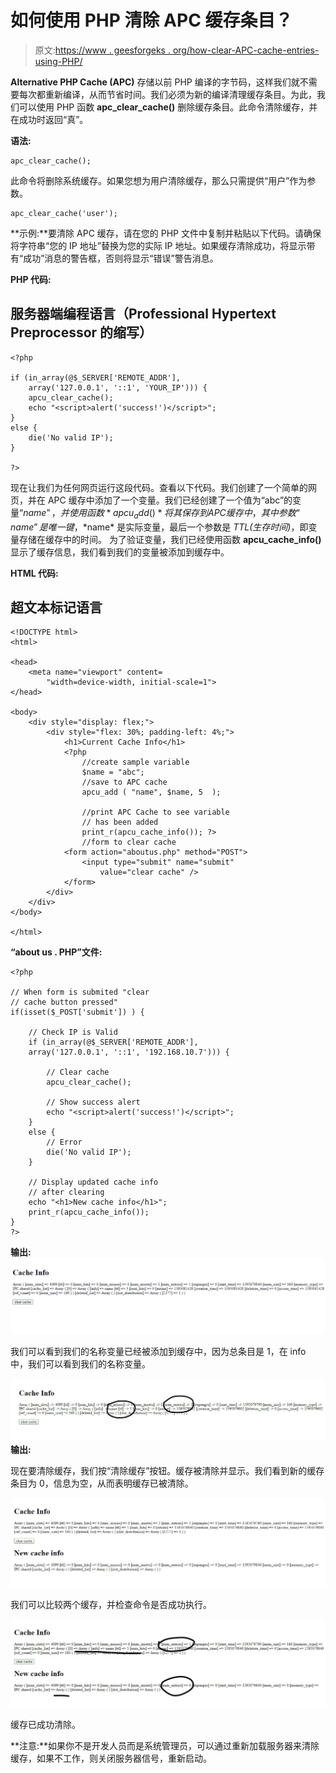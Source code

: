 # 如何使用 PHP 清除 APC 缓存条目？

> 原文:[https://www . geesforgeks . org/how-clear-APC-cache-entries-using-PHP/](https://www.geeksforgeeks.org/how-to-clear-apc-cache-entries-using-php/)

**Alternative PHP Cache (APC)** 存储以前 PHP 编译的字节码，这样我们就不需要每次都重新编译，从而节省时间。我们必须为新的编译清理缓存条目。为此，我们可以使用 PHP 函数 **apc_clear_cache()** 删除缓存条目。此命令清除缓存，并在成功时返回“真”。

**语法:**

```
apc_clear_cache();
```

此命令将删除系统缓存。如果您想为用户清除缓存，那么只需提供“用户”作为参数。

```
apc_clear_cache('user');
```

**示例:**要清除 APC 缓存，请在您的 PHP 文件中复制并粘贴以下代码。请确保将字符串“您的 IP 地址”替换为您的实际 IP 地址。如果缓存清除成功，将显示带有“成功”消息的警告框，否则将显示“错误”警告消息。

**PHP 代码:**

## 服务器端编程语言（Professional Hypertext Preprocessor 的缩写）

```
<?php

if (in_array(@$_SERVER['REMOTE_ADDR'], 
    array('127.0.0.1', '::1', 'YOUR_IP'))) { 
    apcu_clear_cache(); 
    echo "<script>alert('success!')</script>"; 
}
else { 
    die('No valid IP'); 
} 

?>
```

现在让我们为任何网页运行这段代码。查看以下代码。我们创建了一个简单的网页，并在 APC 缓存中添加了一个变量。我们已经创建了一个值为“abc”的变量“$name”，并使用函数 *apcu_add()* 将其保存到 APC 缓存中，其中参数“name”是唯一键， *$name* 是实际变量，最后一个参数是 *TTL(生存时间)*，即变量存储在缓存中的时间。
为了验证变量，我们已经使用函数 **apcu_cache_info()** 显示了缓存信息，我们看到我们的变量被添加到缓存中。

**HTML 代码:**

## 超文本标记语言

```
<!DOCTYPE html>
<html>

<head>
    <meta name="viewport" content=
        "width=device-width, initial-scale=1">
</head>

<body>
    <div style="display: flex;">
        <div style="flex: 30%; padding-left: 4%;">
            <h1>Current Cache Info</h1>
            <?php
                //create sample variable
                $name = "abc";
                //save to APC cache         
                apcu_add ( "name", $name, 5  );

                //print APC Cache to see variable
                // has been added
                print_r(apcu_cache_info()); ?>
                //form to clear cache
            <form action="aboutus.php" method="POST">
                <input type="submit" name="submit" 
                    value="clear cache" />
            </form>
        </div>
    </div>
</body>

</html>
```

**“about us . PHP”文件:**

```
<?php 

// When form is submited "clear
// cache button pressed" 
if(isset($_POST['submit']) ) {

    // Check IP is Valid      
    if (in_array(@$_SERVER['REMOTE_ADDR'], 
    array('127.0.0.1', '::1', '192.168.10.7'))) {

        // Clear cache
        apcu_clear_cache();   

        // Show success alert
        echo "<script>alert('success!')</script>";
    }
    else {  
        // Error
        die('No valid IP'); 
    } 

    // Display updated cache info
    // after clearing
    echo "<h1>New cache info</h1>";
    print_r(apcu_cache_info());
}
?>
```

**输出:**
![](img/0d66fb73e302add741942fcb9de95085.png)

我们可以看到我们的名称变量已经被添加到缓存中，因为总条目是 1，在 info 中，我们可以看到我们的名称变量。

![](img/5c01e257ce3c51a4618e8660d15230ce.png)
**输出:**

现在要清除缓存，我们按“清除缓存”按钮。缓存被清除并显示。我们看到新的缓存条目为 0，信息为空，从而表明缓存已被清除。

![](img/91651539a6b2081dccb5d1c6940ad787.png)

我们可以比较两个缓存，并检查命令是否成功执行。

![](img/c4ffea74949ea1c59f107732adcd92e0.png)

缓存已成功清除。

**注意:**如果你不是开发人员而是系统管理员，可以通过重新加载服务器来清除缓存，如果不工作，则关闭服务器信号，重新启动。